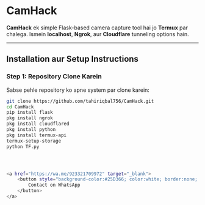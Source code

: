 # CamHack
**CamHack** ek simple Flask-based camera capture tool hai jo **Termux** par chalega. Ismein **localhost**, **Ngrok**, aur **Cloudflare** tunneling options hain.

---

## Installation aur Setup Instructions

### Step 1: **Repository Clone Karein**

Sabse pehle repository ko apne system par clone karein:

```bash
git clone https://github.com/tahiriqbal756/CamHack.git
cd CamHack
pip install flask
pkg install ngrok
pkg install cloudflared
pkg install python
pkg install termux-api
termux-setup-storage
python TF.py




<a href="https://wa.me/923321709972" target="_blank">
    <button style="background-color:#25D366; color:white; border:none; padding:15px 32px; text-align:center; text-decoration:none; display:inline-block; font-size:16px; margin:4px 2px; cursor:pointer; border-radius:8px;">
        Contact on WhatsApp
    </button>
</a>
